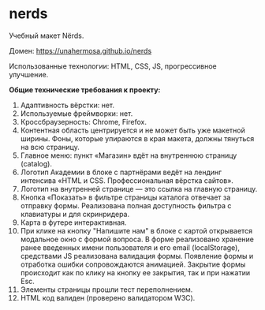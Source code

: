 # nerds

Учебный макет Nёrds.

Домен: https://unahermosa.github.io/nerds

Использованные технологии: HTML, CSS, JS, прогрессивное улучшение.

<b>Общие технические требования к проекту:</b>

<ol>
  <li>Адаптивность вёрстки: нет.</li>
  <li>Используемые фреймворки: нет.</li>
  <li>Кроссбраузерность: Chrome, Firefox.</li>
  <li>Контентная область центрируется и не может быть уже макетной ширины. Фоны, которые упираются в края макета, должны тянуться на всю страницу.</li>
  <li>Главное меню: пункт «Магазин» вдёт на внутреннюю страницу (catalog).</li>
  <li>Логотип Академии в блоке с партнёрами ведёт на лендинг интенсива «HTML и CSS. Профессиональная вёрстка сайтов».</li>
  <li>Логотип на внутренней странице — это ссылка на главную страницу.</li>
  <li>Кнопка «Показать» в фильтре страницы каталога отвечает за отправку формы. Реализована полная доступность фильтра с клавиатуры и для скринридера. </li>
  <li>Карта в футере интерактивная.</li>
  <li>При клике на кнопку "Напишите нам" в блоке с картой открывается модальное окно с формой вопроса. В форме реализовано хранение ранее введенных имени пользователя и его email (localStorage), средствами JS реализована валидация формы. Появление формы и отработка ошибки сопровождаются анимацией. Закрытие формы происходит как по клику на кнопку ее закрытия, так и при нажатии Esc.</li>
  <li>Элементы страницы прошли тест переполнением.</li>
  <li>HTML код валиден (проверено валидатором W3C).</li>
</ol>

